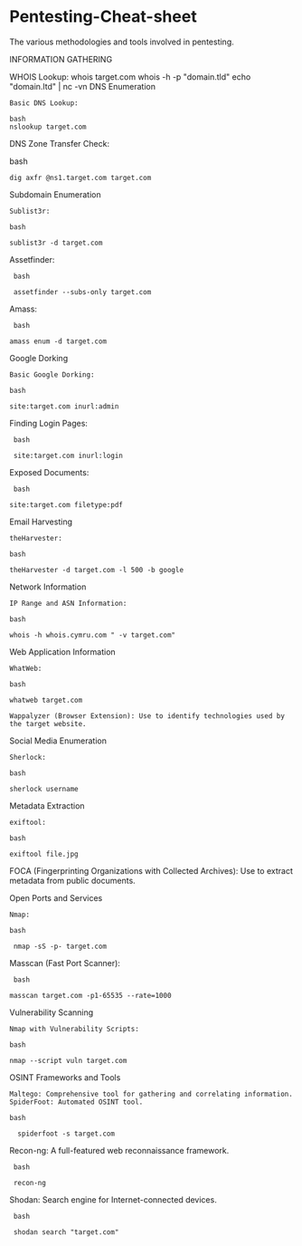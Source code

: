 # Pentesting-Cheat-sheet

The various methodologies and tools involved in pentesting.

INFORMATION GATHERING

WHOIS Lookup: whois target.com
whois -h <HOST> -p <PORT> "domain.tld"
echo "domain.ltd" | nc -vn <HOST> <PORT>
DNS Enumeration

    Basic DNS Lookup:

    bash 
    nslookup target.com

DNS Zone Transfer Check:

bash

    dig axfr @ns1.target.com target.com

Subdomain Enumeration

    Sublist3r:

    bash

    sublist3r -d target.com

Assetfinder:

     bash

     assetfinder --subs-only target.com

Amass:

     bash

    amass enum -d target.com

Google Dorking

    Basic Google Dorking:

    bash

    site:target.com inurl:admin

Finding Login Pages:

     bash

     site:target.com inurl:login

Exposed Documents:

     bash

    site:target.com filetype:pdf

Email Harvesting

    theHarvester:

    bash

    theHarvester -d target.com -l 500 -b google

Network Information

    IP Range and ASN Information:

    bash

    whois -h whois.cymru.com " -v target.com"

Web Application Information

    WhatWeb:

    bash

    whatweb target.com

    Wappalyzer (Browser Extension): Use to identify technologies used by the target website.

Social Media Enumeration

    Sherlock:

    bash

    sherlock username

Metadata Extraction

    exiftool:

    bash

    exiftool file.jpg

FOCA (Fingerprinting Organizations with Collected Archives): Use to extract metadata from public documents.

Open Ports and Services

    Nmap:

    bash

     nmap -sS -p- target.com

Masscan (Fast Port Scanner):

     bash

    masscan target.com -p1-65535 --rate=1000

Vulnerability Scanning

    Nmap with Vulnerability Scripts:

    bash

    nmap --script vuln target.com

OSINT Frameworks and Tools

    Maltego: Comprehensive tool for gathering and correlating information.
    SpiderFoot: Automated OSINT tool.

    bash

      spiderfoot -s target.com

Recon-ng: A full-featured web reconnaissance framework.

     bash

     recon-ng

Shodan: Search engine for Internet-connected devices.

     bash

     shodan search "target.com"


